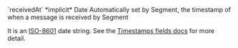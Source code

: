 <tr>
  <td markdown="span">`receivedAt`</td>
  <td markdown="span">*implicit*</td>
  <td markdown="span">Date</td>
  <td markdown="span">Automatically set by Segment, the timestamp of when a message is received by Segment

  It is an [ISO-8601](http://en.wikipedia.org/wiki/ISO_8601) date string.  See the [Timestamps fields docs](/docs/connections/spec/common#timestamps) for more detail.
  </td>
</tr>
